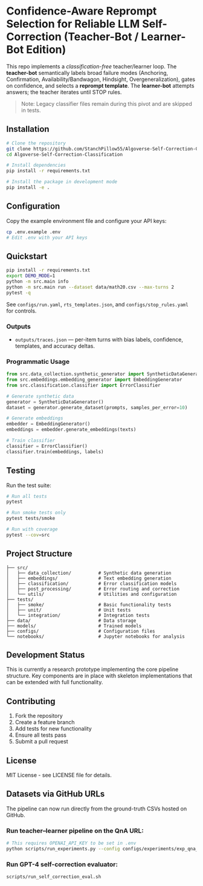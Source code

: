 # Confidence-Aware Reprompt Selection for Reliable LLM Self-Correction (Teacher-Bot / Learner-Bot Edition)

This repo implements a *classification-free* teacher/learner loop. The **teacher-bot** semantically labels broad failure modes (Anchoring, Confirmation, Availability/Bandwagon, Hindsight, Overgeneralization), gates on confidence, and selects a **reprompt template**. The **learner-bot** attempts answers; the teacher iterates until STOP rules.

> Note: Legacy classifier files remain during this pivot and are skipped in tests.

## Installation

```bash
# Clone the repository
git clone https://github.com/StanchPillow55/Algoverse-Self-Correction-Classification.git
cd Algoverse-Self-Correction-Classification

# Install dependencies
pip install -r requirements.txt

# Install the package in development mode
pip install -e .
```

## Configuration

Copy the example environment file and configure your API keys:

```bash
cp .env.example .env
# Edit .env with your API keys
```

## Quickstart
```bash
pip install -r requirements.txt
export DEMO_MODE=1
python -m src.main info
python -m src.main run --dataset data/math20.csv --max-turns 2
pytest -q
```

See `configs/run.yaml`, `rts_templates.json`, and `configs/stop_rules.yaml` for controls.

### Outputs
- `outputs/traces.json` — per-item turns with bias labels, confidence, templates, and accuracy deltas.

### Programmatic Usage

```python
from src.data_collection.synthetic_generator import SyntheticDataGenerator
from src.embeddings.embedding_generator import EmbeddingGenerator
from src.classification.classifier import ErrorClassifier

# Generate synthetic data
generator = SyntheticDataGenerator()
dataset = generator.generate_dataset(prompts, samples_per_error=10)

# Generate embeddings
embedder = EmbeddingGenerator()
embeddings = embedder.generate_embeddings(texts)

# Train classifier
classifier = ErrorClassifier()
classifier.train(embeddings, labels)
```

## Testing

Run the test suite:

```bash
# Run all tests
pytest

# Run smoke tests only
pytest tests/smoke

# Run with coverage
pytest --cov=src
```

## Project Structure

```
├── src/
│   ├── data_collection/          # Synthetic data generation
│   ├── embeddings/               # Text embedding generation
│   ├── classification/           # Error classification models
│   ├── post_processing/          # Error routing and correction
│   └── utils/                    # Utilities and configuration
├── tests/
│   ├── smoke/                    # Basic functionality tests
│   ├── unit/                     # Unit tests
│   └── integration/              # Integration tests
├── data/                         # Data storage
├── models/                       # Trained models
├── configs/                      # Configuration files
└── notebooks/                    # Jupyter notebooks for analysis
```

## Development Status

This is currently a research prototype implementing the core pipeline structure. Key components are in place with skeleton implementations that can be extended with full functionality.

## Contributing

1. Fork the repository
2. Create a feature branch
3. Add tests for new functionality
4. Ensure all tests pass
5. Submit a pull request

## License

MIT License - see LICENSE file for details.

## Datasets via GitHub URLs

The pipeline can now run directly from the ground-truth CSVs hosted on GitHub.

### Run teacher–learner pipeline on the QnA URL:
```bash
# This requires OPENAI_API_KEY to be set in .env
python scripts/run_experiments.py --config configs/experiments/exp_qna_urls.yaml
```

### Run GPT-4 self-correction evaluator:
```bash
scripts/run_self_correction_eval.sh
```
